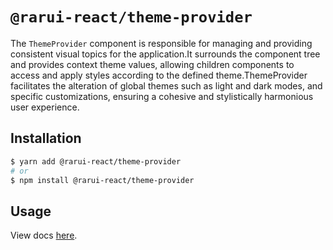 # `@rarui-react/theme-provider`

The `ThemeProvider` component is responsible for managing and providing consistent visual topics for the application.It surrounds the component tree and provides context theme values, allowing children components to access and apply styles according to the defined theme.ThemeProvider facilitates the alteration of global themes such as light and dark modes, and specific customizations, ensuring a cohesive and stylistically harmonious user experience.

## Installation

```sh
$ yarn add @rarui-react/theme-provider
# or
$ npm install @rarui-react/theme-provider
```

## Usage

View docs [here]().
